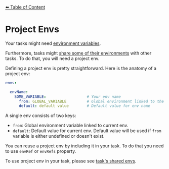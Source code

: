 [⬅️ Table of Content](../../README.md)

# Project Envs


Your tasks might need [environment variables](./task/task-envs/README.md).

Furthermore, tasks might [share some of their environments](./tasks/task-envs/shared-envs.md) with other tasks. To do that, you will need a project env.

Defining a project env is pretty straightforward. Here is the anatomy of a project env:

```yaml
envs:

  envName:
    SOME_VARIABLE:                  # Your env name
      from: GLOBAL_VARIABLE         # Global environment linked to the env name
      default: default value        # Default value for env name
```

A single env consists of two keys:

* `from`: Global environment variable linked to current env.
* `default`: Default value for current env. Default value will be used if `from` variable is either undefined or doesn't exist.

You can reuse a project env by including it in your task. To do that you need to use `envRef` or `envRefs` property.

To use project env in your task, please see [task's shared envs](./task/task-configs/shared-envs.md).